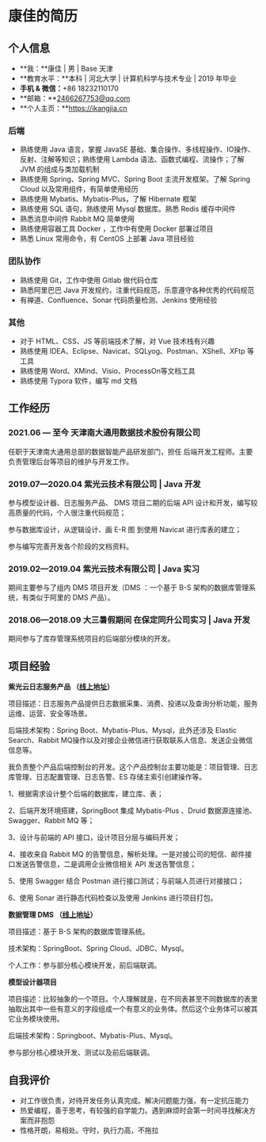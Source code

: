 # 康佳的简历

## 个人信息

- **我：**康佳 | 男 | Base 天津
- **教育水平：**本科 | 河北大学 | 计算机科学与技术专业 | 2019 年毕业
- **手机 & 微信：**+86 18232110170
- **邮箱：**2466267753@qq.com
- **个人主页：**https://ikangjia.cn

### 后端

- 熟练使用 Java 语言，掌握 JavaSE 基础、集合操作、多线程操作、IO操作、反射、注解等知识；熟练使用   Lambda  语法、函数式编程、流操作；了解 JVM 的组成与类加载机制
- 熟练使用 Spring、Spring MVC、Spring Boot 主流开发框架。了解 Spring Cloud 以及常用组件，有简单使用经历
- 熟练使用 Mybatis、Mybatis-Plus，了解 Hibernate 框架
- 熟练使用 SQL 语句，熟练使用 Mysql 数据库。熟悉 Redis 缓存中间件
- 熟悉消息中间件 Rabbit MQ 简单使用
- 熟练使用容器工具 Docker ，工作中有使用 Docker 部署过项目
- 熟悉 Linux 常用命令，有 CentOS 上部署 Java 项目经验

### 团队协作

- 熟练使用 Git，工作中使用 Gitlab 做代码仓库
- 熟悉阿里巴巴 Java 开发规约，注重代码规范，乐意遵守各种优秀的代码规范
- 有禅道、Confluence、Sonar 代码质量检测、Jenkins 使用经验

### 其他

- 对于 HTML、CSS、JS 等前端技术了解，对 Vue 技术栈有兴趣
- 熟练使用 IDEA、Eclipse、Navicat、SQLyog、Postman、XShell、XFtp 等工具
- 熟练使用 Word、XMind、Visio、ProcessOn等文档工具
- 熟练使用 Typora 软件，编写 md 文档

## 工作经历

### 2021.06 — 至今 天津南大通用数据技术股份有限公司

任职于天津南大通用总部的数据智能产品研发部门，担任 后端开发工程师。主要负责管理后台等项目的维护与开发工作。

### 2019.07—2020.04  紫光云技术有限公司 | Java 开发

参与模型设计器、日志服务产品、 DMS 项目二期的后端 API 设计和开发，编写较高质量的代码，个人很注重代码规范；

参与数据库设计，从逻辑设计、画 E-R 图 到使用 Navicat 进行库表的建立；

参与编写完善开发各个阶段的文档资料。

### 2019.02—2019.04  紫光云技术有限公司 | Java 实习

期间主要参与了组内 DMS 项目开发（DMS ：一个基于 B-S 架构的数据库管理系统，有类似于阿里的 DMS 产品）。

### 2018.06—2018.09 大三暑假期间  在保定同升公司实习 | Java 开发

期间参与了库存管理系统项目的后端部分模块的开发。

## 项目经验

**紫光云日志服务产品 （[线上地址](https://www.unicloud.com/app/logservice/)）**

项目描述：日志服务产品提供日志数据采集、消费、投递以及查询分析功能，服务运维、运营、安全等场景。

后端技术架构：Spring Boot、Mybatis-Plus、Mysql，此外还涉及 Elastic Search、Rabbit MQ操作以及对接企业微信进行获取联系人信息、发送企业微信信息等。

我负责整个产品后端控制台的开发。这个产品控制台主要功能是：项目管理、日志库管理、日志配置管理、日志告警、ES 存储主索引创建操作等。

1、根据需求设计整个后端的数据库，建立库、表；

2、后端开发环境搭建，SpringBoot 集成 Mybatis-Plus 、Druid 数据源连接池、Swagger、Rabbit MQ 等；

3、设计与前端的 API 接口，设计项目分层与编码开发；

4、接收来自 Rabbit MQ 的告警信息，解析处理。一是对接公司的短信、邮件接口发送告警信息，二是调用企业微信相关 API 发送告警信息；

5、使用 Swagger 结合 Postman 进行接口测试；与前端人员进行对接接口；

6、使用 Sonar 进行静态代码检查以及使用 Jenkins 进行项目打包。

**数据管理 DMS （[线上地址](https://www.unicloud.com/product/dms)）**

项目描述：基于 B-S 架构的数据库管理系统。

技术架构：SpringBoot、Spring Cloud、JDBC、Mysql。

个人工作：参与部分核心模块开发，前后端联调。

**模型设计器项目**

项目描述：比较抽象的一个项目。个人理解就是，在不同表甚至不同数据库的表里抽取出其中一些有意义的字段组成一个有意义的业务体。然后这个业务体可以被其它业务模块使用。

后端技术架构：Springboot、Mybatis-Plus、Mysql。

参与部分核心模块开发、测试以及前后端联调。

## 自我评价

- 对工作很负责，对待开发任务认真完成。解决问题能力强，有一定抗压能力
- 热爱编程，善于思考，有较强的自学能力。遇到麻烦时会第一时间寻找解决方案而非抱怨
- 性格开朗，易相处。守时，执行力高，不拖拉